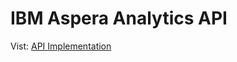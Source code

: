 # IBM Aspera Analytics API

Vist: [API Implementation ](https://laurakirby.github.io/aspera-ibm-analytics-api/)